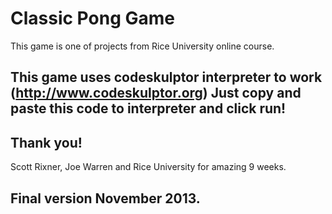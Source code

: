 # Classic Pong Game
This game is one of projects from Rice University online course.
## This game uses codeskulptor interpreter to work (http://www.codeskulptor.org) Just copy and paste this code to interpreter and click run!
## Thank you!
Scott Rixner, Joe Warren and Rice University for amazing 9 weeks.
## Final version November 2013.